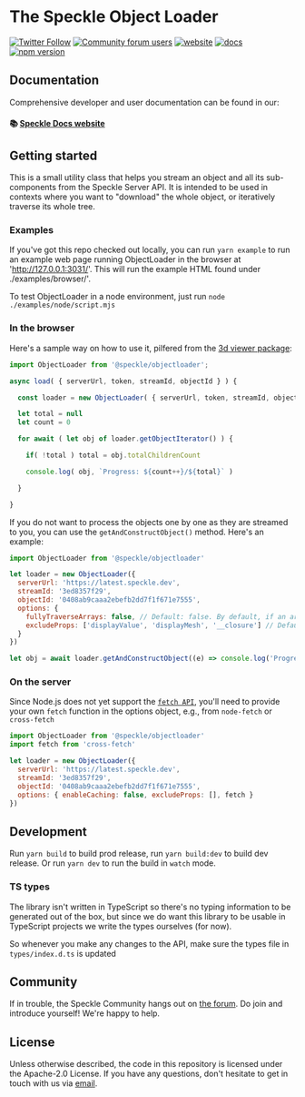 # The Speckle Object Loader

[![Twitter Follow](https://img.shields.io/twitter/follow/SpeckleSystems?style=social)](https://twitter.com/SpeckleSystems) [![Community forum users](https://img.shields.io/discourse/users?server=https%3A%2F%2Fspeckle.community&style=flat-square&logo=discourse&logoColor=white)](https://speckle.community) [![website](https://img.shields.io/badge/https://-speckle.systems-royalblue?style=flat-square)](https://speckle.systems) [![docs](https://img.shields.io/badge/docs-speckle.guide-orange?style=flat-square&logo=read-the-docs&logoColor=white)](https://speckle.guide/dev/) [![npm version](https://badge.fury.io/js/%40speckle%2Fobjectloader.svg)](https://badge.fury.io/js/%40speckle%2Fobjectloader)

## Documentation

Comprehensive developer and user documentation can be found in our:

#### 📚 [Speckle Docs website](https://speckle.guide/dev/)

## Getting started

This is a small utility class that helps you stream an object and all its sub-components from the Speckle Server API. It is intended to be used in contexts where you want to "download" the whole object, or iteratively traverse its whole tree.

### Examples

If you've got this repo checked out locally, you can run `yarn example` to run an example web page running ObjectLoader in the browser at 'http://127.0.0.1:3031/'. This will run the example HTML found under ./examples/browser/'.

To test ObjectLoader in a node environment, just run `node ./examples/node/script.mjs`

### In the browser

Here's a sample way on how to use it, pilfered from the [3d viewer package](../viewer):

```js
import ObjectLoader from '@speckle/objectloader';

async load( { serverUrl, token, streamId, objectId } ) {

  const loader = new ObjectLoader( { serverUrl, token, streamId, objectId } )

  let total = null
  let count = 0

  for await ( let obj of loader.getObjectIterator() ) {

    if( !total ) total = obj.totalChildrenCount

    console.log( obj, `Progress: ${count++}/${total}` )

  }

}

```

If you do not want to process the objects one by one as they are streamed to you, you can use the `getAndConstructObject()` method. Here's an example:

```js
import ObjectLoader from '@speckle/objectloader'

let loader = new ObjectLoader({
  serverUrl: 'https://latest.speckle.dev',
  streamId: '3ed8357f29',
  objectId: '0408ab9caaa2ebefb2dd7f1f671e7555',
  options: {
    fullyTraverseArrays: false, // Default: false. By default, if an array starts with a primitive type, it will not be traversed. Set it to true if you want to capture scenarios in which lists can have intersped objects and primitives, e.g. [ 1, 2, "a", { important object } ]
    excludeProps: ['displayValue', 'displayMesh', '__closure'] // Default: []. Any prop names that you pass in here will be ignored from object construction traversal.
  }
})

let obj = await loader.getAndConstructObject((e) => console.log('Progress', e))
```

### On the server

Since Node.js does not yet support the [`fetch API`](https://developer.mozilla.org/en-US/docs/Web/API/Fetch_API/Using_Fetch), you'll need to provide your own `fetch` function in the options object, e.g., from `node-fetch` or `cross-fetch`

```js
import ObjectLoader from '@speckle/objectloader'
import fetch from 'cross-fetch'

let loader = new ObjectLoader({
  serverUrl: 'https://latest.speckle.dev',
  streamId: '3ed8357f29',
  objectId: '0408ab9caaa2ebefb2dd7f1f671e7555',
  options: { enableCaching: false, excludeProps: [], fetch }
})
```

## Development

Run `yarn build` to build prod release, run `yarn build:dev` to build dev release.
Or run `yarn dev` to run the build in `watch` mode.

### TS types

The library isn't written in TypeScript so there's no typing information to be generated out of the box, but since we do want this library to be usable in TypeScript projects we write the types ourselves (for now).

So whenever you make any changes to the API, make sure the types file in `types/index.d.ts` is updated

## Community

If in trouble, the Speckle Community hangs out on [the forum](https://speckle.community). Do join and introduce yourself! We're happy to help.

## License

Unless otherwise described, the code in this repository is licensed under the Apache-2.0 License. If you have any questions, don't hesitate to get in touch with us via [email](mailto:hello@speckle.systems).
